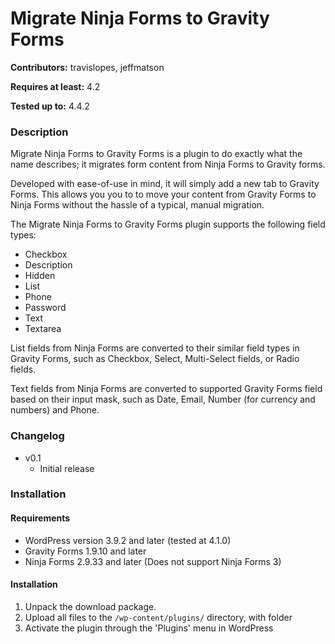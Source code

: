 # Migrate Ninja Forms to Gravity Forms
**Contributors:** travislopes, jeffmatson

**Requires at least:** 4.2

**Tested up to:** 4.4.2

### Description
Migrate Ninja Forms to Gravity Forms is a plugin to do exactly what the name describes; it migrates form content from Ninja Forms to Gravity forms.

Developed with ease-of-use in mind, it will simply add a new tab to Gravity Forms.  This allows you you to to move your content from Gravity Forms to Ninja Forms without the hassle of a typical, manual migration.

The Migrate Ninja Forms to Gravity Forms plugin supports the following field types:

* Checkbox
* Description
* Hidden
* List
* Phone
* Password
* Text
* Textarea

List fields from Ninja Forms are converted to their similar field types in Gravity Forms, such as Checkbox, Select, Multi-Select fields, or Radio fields.

Text fields from Ninja Forms are converted to supported Gravity Forms field based on their input mask, such as Date, Email, Number (for currency and numbers) and Phone.

### Changelog
* v0.1
	* Initial release

### Installation
#### Requirements
* WordPress version 3.9.2 and later (tested at 4.1.0)
* Gravity Forms 1.9.10 and later
* Ninja Forms 2.9.33 and later (Does not support Ninja Forms 3)

#### Installation
1. Unpack the download package.
1. Upload all files to the `/wp-content/plugins/` directory, with folder
1. Activate the plugin through the 'Plugins' menu in WordPress
